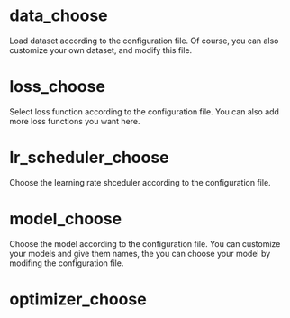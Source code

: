 # data_choose
Load dataset according to the configuration file. Of course, you can also customize your own dataset, and modify this file.

# loss_choose
Select loss function according to the configuration file. You can also add more loss functions you want here.

# lr_scheduler_choose
Choose the learning rate shceduler according to the configuration file.

# model_choose
Choose the model according to the configuration file. You can customize your models and give them names, the you can choose your model by modifing the configuration file. 

# optimizer_choose

